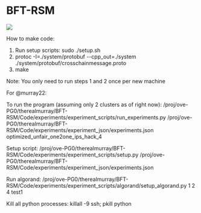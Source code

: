 # BFT-RSM

![](https://github.com/gupta-suyash/BFT-RSM/workflows/Demo/badge.svg?event=push)


How to make code:
1. Run setup scripts: sudo ./setup.sh
2. protoc -I=./system/protobuf --cpp_out=./system ./system/protobuf/crosschainmessage.proto
3. make

Note: You only need to run steps 1 and 2 once per new machine


For @murray22: 

To run the program (assuming only 2 clusters as of right now): /proj/ove-PG0/therealmurray/BFT-RSM/Code/experiments/experiment_scripts/run_experiments.py /proj/ove-PG0/therealmurray/BFT-RSM/Code/experiments/experiment_json/experiments.json optimized_unfair_one2one_ips_hack_4

Setup script: /proj/ove-PG0/therealmurray/BFT-RSM/Code/experiments/experiment_scripts/setup.py /proj/ove-PG0/therealmurray/BFT-RSM/Code/experiments/experiment_json/experiments.json

Run algorand: /proj/ove-PG0/therealmurray/BFT-RSM/Code/experiments/experiment_scripts/algorand/setup_algorand.py 1 2 4 test1

Kill all python processes: killall -9 ssh; pkill python
